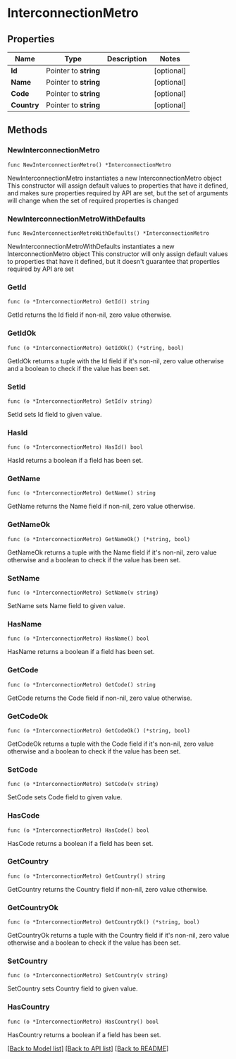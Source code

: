 # InterconnectionMetro

## Properties

Name | Type | Description | Notes
------------ | ------------- | ------------- | -------------
**Id** | Pointer to **string** |  | [optional] 
**Name** | Pointer to **string** |  | [optional] 
**Code** | Pointer to **string** |  | [optional] 
**Country** | Pointer to **string** |  | [optional] 

## Methods

### NewInterconnectionMetro

`func NewInterconnectionMetro() *InterconnectionMetro`

NewInterconnectionMetro instantiates a new InterconnectionMetro object
This constructor will assign default values to properties that have it defined,
and makes sure properties required by API are set, but the set of arguments
will change when the set of required properties is changed

### NewInterconnectionMetroWithDefaults

`func NewInterconnectionMetroWithDefaults() *InterconnectionMetro`

NewInterconnectionMetroWithDefaults instantiates a new InterconnectionMetro object
This constructor will only assign default values to properties that have it defined,
but it doesn't guarantee that properties required by API are set

### GetId

`func (o *InterconnectionMetro) GetId() string`

GetId returns the Id field if non-nil, zero value otherwise.

### GetIdOk

`func (o *InterconnectionMetro) GetIdOk() (*string, bool)`

GetIdOk returns a tuple with the Id field if it's non-nil, zero value otherwise
and a boolean to check if the value has been set.

### SetId

`func (o *InterconnectionMetro) SetId(v string)`

SetId sets Id field to given value.

### HasId

`func (o *InterconnectionMetro) HasId() bool`

HasId returns a boolean if a field has been set.

### GetName

`func (o *InterconnectionMetro) GetName() string`

GetName returns the Name field if non-nil, zero value otherwise.

### GetNameOk

`func (o *InterconnectionMetro) GetNameOk() (*string, bool)`

GetNameOk returns a tuple with the Name field if it's non-nil, zero value otherwise
and a boolean to check if the value has been set.

### SetName

`func (o *InterconnectionMetro) SetName(v string)`

SetName sets Name field to given value.

### HasName

`func (o *InterconnectionMetro) HasName() bool`

HasName returns a boolean if a field has been set.

### GetCode

`func (o *InterconnectionMetro) GetCode() string`

GetCode returns the Code field if non-nil, zero value otherwise.

### GetCodeOk

`func (o *InterconnectionMetro) GetCodeOk() (*string, bool)`

GetCodeOk returns a tuple with the Code field if it's non-nil, zero value otherwise
and a boolean to check if the value has been set.

### SetCode

`func (o *InterconnectionMetro) SetCode(v string)`

SetCode sets Code field to given value.

### HasCode

`func (o *InterconnectionMetro) HasCode() bool`

HasCode returns a boolean if a field has been set.

### GetCountry

`func (o *InterconnectionMetro) GetCountry() string`

GetCountry returns the Country field if non-nil, zero value otherwise.

### GetCountryOk

`func (o *InterconnectionMetro) GetCountryOk() (*string, bool)`

GetCountryOk returns a tuple with the Country field if it's non-nil, zero value otherwise
and a boolean to check if the value has been set.

### SetCountry

`func (o *InterconnectionMetro) SetCountry(v string)`

SetCountry sets Country field to given value.

### HasCountry

`func (o *InterconnectionMetro) HasCountry() bool`

HasCountry returns a boolean if a field has been set.


[[Back to Model list]](../README.md#documentation-for-models) [[Back to API list]](../README.md#documentation-for-api-endpoints) [[Back to README]](../README.md)


